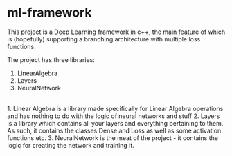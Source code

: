# ml-framework
This project is a Deep Learning framework in c++, the main feature of which is (hopefully) supporting a branching architecture with multiple loss functions. <br/>

The project has three libraries: <br/>
1. LinearAlgebra
2. Layers
3. NeuralNetwork
<br>
1. Linear Algebra is a library made specifically for Linear Algebra operations and has nothing to do with the logic of neural networks and stuff
2. Layers is a library which contains all your layers and everything pertaining to them. As such, it contains the classes Dense and Loss as well as some activation functions etc.
3. NeuralNetwork is the meat of the project - it contains the logic for creating the network and training it. 
